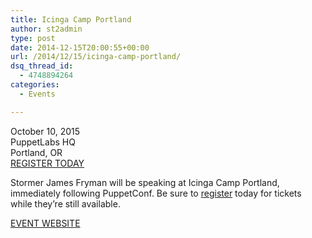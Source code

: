 ```yaml
---
title: Icinga Camp Portland
author: st2admin
type: post
date: 2014-12-15T20:00:55+00:00
url: /2014/12/15/icinga-camp-portland/
dsq_thread_id:
  - 4748894264
categories:
  - Events

---
```

October 10, 2015  
PuppetLabs HQ  
Portland, OR  
<a href="https://www.icinga.org/community/events/icinga-camp-portland/registration/" target="_blank">REGISTER TODAY</a>

Stormer James Fryman will be speaking at Icinga Camp Portland, immediately following PuppetConf. Be sure to <a href="https://www.icinga.org/community/events/icinga-camp-portland/registration/" target="_blank">register</a> today for tickets while they&#8217;re still available.

<a href="https://www.icinga.org/community/events/icinga-camp-portland/" target="_blank">EVENT WEBSITE</a>